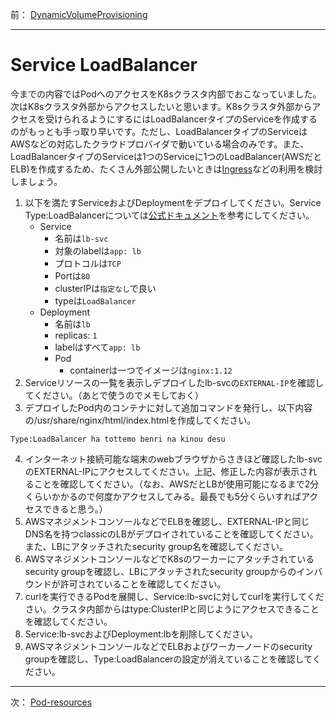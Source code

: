 前： [DynamicVolumeProvisioning](DynamicVolumeProvisioning.md)    

---

# Service LoadBalancer
今までの内容ではPodへのアクセスをK8sクラスタ内部でおこなっていました。次はK8sクラスタ外部からアクセスしたいと思います。K8sクラスタ外部からアクセスを受けられるようにするにはLoadBalancerタイプのServiceを作成するのがもっとも手っ取り早いです。ただし、LoadBalancerタイプのServiceはAWSなどの対応したクラウドプロバイダで動いている場合のみです。また、LoadBalancerタイプのServiceは1つのServiceに1つのLoadBalancer(AWSだとELB)を作成するため、たくさん外部公開したいときは[Ingress](../3.Advanced/3-06.Ingress.md)などの利用を検討しましょう。

1. 以下を満たすServiceおよびDeploymentをデプロイしてください。Service Type:LoadBalancerについては[公式ドキュメント](https://kubernetes.io/docs/concepts/services-networking/service/#loadbalancer)を参考にしてください。
   - Service
     - 名前は``lb-svc``
     - 対象のlabelは``app: lb``
     - プロトコルは``TCP``
     - Portは``80``
     - clusterIPは``指定なし``で良い
     - typeは``LoadBalancer``
   - Deployment
     - 名前は``lb``
     - replicas: ``1``
     - labelはすべて``app: lb``
     - Pod
       - containerは一つでイメージは``nginx:1.12``
2. Serviceリソースの一覧を表示しデプロイしたlb-svcの``EXTERNAL-IP``を確認してください。（あとで使うのでメモしておく）
3. デプロイしたPod内のコンテナに対して追加コマンドを発行し、以下内容の/usr/share/nginx/html/index.htmlを作成してください。
  ```
  Type:LoadBalancer ha tottemo benri na kinou desu
  ```
4. インターネット接続可能な端末のwebブラウザからさきほど確認したlb-svcのEXTERNAL-IPにアクセスしてください。上記、修正した内容が表示されることを確認してください。（なお、AWSだとLBが使用可能になるまで2分くらいかかるので何度かアクセスしてみる。最長でも5分くらいすればアクセスできると思う。）
5. AWSマネジメントコンソールなどでELBを確認し、EXTERNAL-IPと同じDNS名を持つclassicのLBがデプロイされていることを確認してください。また、LBにアタッチされたsecurity group名を確認してください。
6. AWSマネジメントコンソールなどでK8sのワーカーにアタッチされているsecurity groupを確認し、LBにアタッチされたsecurity groupからのインバウンドが許可されていることを確認してください。
7. curlを実行できるPodを展開し、Service:lb-svcに対してcurlを実行してください。クラスタ内部からはtype:ClusterIPと同じようにアクセスできることを確認してください。
8. Service:lb-svcおよびDeployment:lbを削除してください。
9. AWSマネジメントコンソールなどでELBおよびワーカーノードのsecurity groupを確認し、Type:LoadBalancerの設定が消えていることを確認してください。

---

次： [Pod-resources](Pod-resources.md)  
